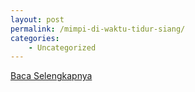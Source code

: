 ```yaml
---
layout: post
permalink: /mimpi-di-waktu-tidur-siang/
categories:
    - Uncategorized
---
```


[Baca Selengkapnya](/02)